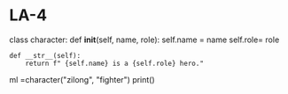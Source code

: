 # LA-4


class character:
    def __init__(self, name, role):
        self.name = name
        self.role= role
        
    def __str__(self):
        return f" {self.name} is a {self.role} hero."
    
ml =character("zilong", "fighter")
print()
